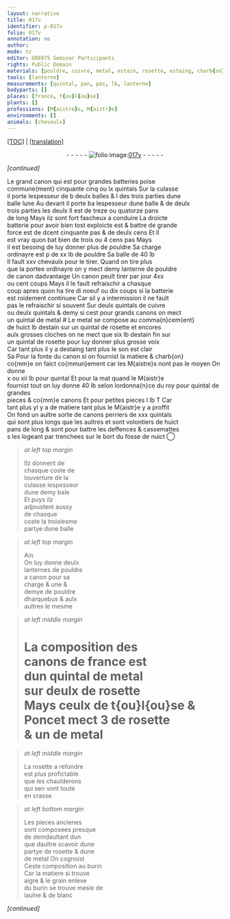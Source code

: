 ```yaml
---
layout: narrative
title: 017v
identifier: p-017v
folio: 017v
annotation: no
author:
mode: tc
editor: GR8975 Seminar Participants
rights: Public Domain
materials: [pouldre, cuivre, metal, estain, rosette, estaing, charb{on}]
tools: [lanterne]
measurements: [quintal, pan, pas, lb, lanterne]
bodyparts: []
places: [france, t{ou}l{ou}se]
plants: []
professions: [M{aistre}s, M{aistr}e]
environments: []
animals: [chevaulx]
---
```


<p><a href="{{ site.baseurl }}/diplomatic/">[TOC]</a> | <a href="{{ site.baseurl }}/texts/p-017v_tl/" target="_blank">[translation]</a></p><div class="folio" align="center">- - - - - <a href="http://gallica.bnf.fr/ark:/12148/btv1b10500001g/f40.image" target="_blank"><img src="https://cu-mkp.github.io/2017-workshop-edition/assets/photo-icon.png" alt="folio image: " style="display:inline-block; margin-bottom:-3px;"/>017v</a> - - - - - </div>  
 
*[continued]*
  
Le grand canon qui est pour grandes batteries poise<br/> commune{ment} cinquante cinq ou lx <span class="ms">quintal</span>s Sur la culasse<br/> il porte lespesseur de <span class="del">b</span> deulx balles & <span class="del">l</span> des trois parties dune<br/> balle <span class="add">lune</span> Au devant il porte <span class="del">ba</span> lespesseur dune balle & de <span class="del">deulx</span><br/> trois parties les deulx Il est de treze ou quatorze <span class="ms">pan</span>s<br/> de long Mays ilz sont fort fascheux a conduire La droicte<br/> batterie pour avoir bien tost exploicte <span class="del">est</span> & battre de grande<br/> force est de <span class="del">d</span>cent cinquante <span class="ms">pas</span> & de deulx cens <span class="del">Et</span> Il<br/> est vray quon bat bien de trois ou 4 cens <span class="ms">pas</span> Mays<br/> il est besoing de luy donner plus de <span class="m">pouldre</span> Sa charge<br/> ordinayre est <span class="del">p</span> de xx <span class="ms">lb</span> de <span class="m">pouldre</span> Sa balle de 40 <span class="ms">lb</span><br/> Il fault xxv <span class="al">chevaulx</span> pour le tirer. Quand on tire plus<br/> que la portee ordinayre on y mect demy <span class="ms"><span class="tl">lanterne</span></span> de <span class="m">pouldre</span><br/> de canon dadvantaige Un canon peult tirer par jour 4xx<br/> ou cent coups Mays il le fault refraischir a chasque<br/> coup apres quon ha tire <span class="del">di</span> noeuf ou dix coups si la batterie<br/> est roidement continuee Car sil y a intermission il ne fault<br/> pas le refraischir si souvent Sur deulx <span class="ms">quintal</span>s de <span class="m">cuivre</span><br/> ou deulx <span class="ms">quintal</span>s & demy si cest pour grands canons on mect<br/> un <span class="ms">quintal</span> de <span class="m">metal</span> <span class="add">#</span> Le <span class="m">metal</span> se compose au comma{n}cem{ent}<br/> de huict <span class="ms">lb</span> d<span class="m">estain</span> sur un <span class="ms">quintal</span> de <span class="m">rosette</span> et encores<br/> aulx grosses cloches on ne mect que six <span class="ms">lb</span> d<span class="m">estain</span> fin sur<br/> un <span class="ms">quintal</span> de <span class="m">rosette</span> pour luy donner plus grosse voix<br/> Car tant plus il y a d<span class="m">estaing</span> tant plus le son est clair<br/> <span class="del">Sa</span> Pour la fonte du canon si on fournist la matiere & <span class="m">charb{on}</span><br/> co{mm}e on faict co{mmun}ement car les <span class="pro">M{aistre}s</span> nont pas le moyen On donne<br/> x ou xii <span class="ms">lb</span> pour <span class="ms">quintal</span> Et <span class="del">pour la mat</span> quand le <span class="pro">M{aistr}e</span><br/> fournist tout on luy donne 40 <span class="ms">lb</span> <span class="add">selon lordonna{n}ce du roy</span> pour <span class="ms">quintal</span> de grandes<br/> pieces <span class="del">&</span> co{mm}e canons Et pour petites pieces l <span class="ms">lb</span> <span class="del">T</span> Car<br/> tant plus yl y a de matiere tant plus le <span class="pro">M{aistr}e</span> y a proffit<br/> On fond un aultre sorte de canons perriers de xxx <span class="ms">quintal</span>s<br/> qui sont plus longs que les aultres et sont volontiers de huict<br/> <span class="ms">pan</span>s de long & sont pour battre les deffences & cassemattes<br/> <span class="del">s</span> les logeant par trenchees sur le bort du fosse de nuict
 ◯ 
> *at left top margin*
> 
> 
>   Ilz donnent de<br/> chasque coste de<br/> louverture de la<br/> culasse lespesseur<br/> dune demy bale<br/> Et puys ilz<br/> adjoustent aussy<br/> de chasque<br/> coste la troisiesme<br/> partye dune balle
 
> *at left top margin*
> 
> 
>   <span class="del">Ain</span><br/> On luy donne deulx<br/> lanternes de <span class="m">pouldre</span><br/> a canon pour sa<br/> charge & une &<br/> demye de <span class="m">pouldre</span><br/> dharquebus & aulx<br/> aultres le mesme
 
> *at left middle margin*
> 
> 
>   # La composition des<br/> canons de <span class="pl">france</span> est<br/> dun quintal de metal<br/> sur deulx de <span class="m">rosette</span><br/> Mays ceulx de <span class="pl">t{ou}l{ou}se</span> &<br/> <span class="pn">Poncet</span> mect 3 de <span class="m">rosette</span><br/> & un de metal
 
> *at left middle margin*
> 
> 
>   La <span class="m">rosette</span> a refondre<br/> est plus profictable<br/> que les chaulderons<br/> qui sen vont toute<br/> en crasse
 
> *at left bottom margin*
> 
> 
>   Les pieces ancienes<br/> sont composees presque<br/> <span class="del">de dem</span>daultant dun<br/> que daultre scavoir dune<br/> partye de <span class="m">rosette</span> & dune<br/> de metal On cognoist<br/> Ceste composition au burin<br/> Car la matiere si trouve<br/> aigre & le grain enleve<br/> du burin se trouve mesle de<br/> iaulne & de blanc
 
*[continued]*
 
